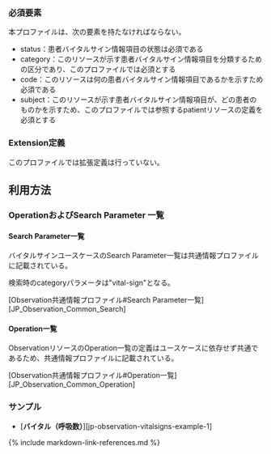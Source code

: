 
### 必須要素
本プロファイルは、次の要素を持たなければならない。

- status：患者バイタルサイン情報項目の状態は必須である
- category：このリソースが示す患者バイタルサイン情報項目を分類するための区分であり、このプロファイルでは必須とする
- code：このリソースは何の患者バイタルサイン情報項目であるかを示すため必須である
- subject：このリソースが示す患者バイタルサイン情報項目が、どの患者のものかを示すため、このプロファイルでは参照するpatientリソースの定義を必須とする

### Extension定義
このプロファイルでは拡張定義は行っていない。

## 利用方法

### OperationおよびSearch Parameter 一覧

#### Search Parameter一覧

バイタルサインユースケースのSearch Parameter一覧は共通情報プロファイルに記載されている。

検索時のcategoryパラメータは"vital-sign"となる。

[Observation共通情報プロファイル#Search Parameter一覧][JP_Observation_Common_Search]

#### Operation一覧

ObservationリソースのOperation一覧の定義はユースケースに依存せず共通であるため、共通情報プロファイルに記載されている。

[Observation共通情報プロファイル#Operation一覧][JP_Observation_Common_Operation]

### サンプル

* [**バイタル（呼吸数）**][jp-observation-vitalsigns-example-1]

{% include markdown-link-references.md %}